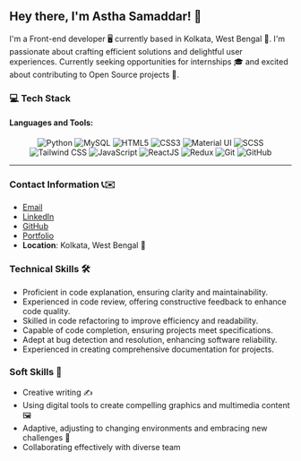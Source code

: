 ## Hey there, I'm Astha Samaddar! 👋

I'm a Front-end developer 🖥️ currently based in Kolkata, West Bengal 🌆. I'm passionate about crafting efficient solutions and delightful user experiences. Currently seeking opportunities for internships 🎓 and excited about contributing to Open Source projects 🚀.

### 💻 Tech Stack

#### Languages and Tools:
<div align="center">

![Python](https://img.shields.io/badge/Python-3776AB?style=for-the-badge&logo=python&logoColor=white)
![MySQL](https://img.shields.io/badge/MySQL-4479A1?style=for-the-badge&logo=mysql&logoColor=white)
![HTML5](https://img.shields.io/badge/HTML5-E34F26?style=for-the-badge&logo=html5&logoColor=white)
![CSS3](https://img.shields.io/badge/CSS3-1572B6?style=for-the-badge&logo=css3&logoColor=white)
![Material UI](https://img.shields.io/badge/Material_UI-0081CB?style=for-the-badge&logo=material-ui&logoColor=white)
![SCSS](https://img.shields.io/badge/SCSS-CC6699?style=for-the-badge&logo=sass&logoColor=white)
![Tailwind CSS](https://img.shields.io/badge/Tailwind_CSS-38B2AC?style=for-the-badge&logo=tailwind-css&logoColor=white)
![JavaScript](https://img.shields.io/badge/JavaScript-F7DF1E?style=for-the-badge&logo=javascript&logoColor=black)
![ReactJS](https://img.shields.io/badge/ReactJS-61DAFB?style=for-the-badge&logo=react&logoColor=white)
![Redux](https://img.shields.io/badge/Redux-764ABC?style=for-the-badge&logo=redux&logoColor=white)
![Git](https://img.shields.io/badge/Git-F05032?style=for-the-badge&logo=git&logoColor=white)
![GitHub](https://img.shields.io/badge/GitHub-181717?style=for-the-badge&logo=github&logoColor=white)

</div>

---

### Contact Information 📞✉️
- [Email](asthas2018@gmail.com)
- [LinkedIn](https://www.linkedin.com/in/astha-samaddar-228406228/)
- [GitHub](https://github.com/Asttttha)
- [Portfolio](https://asthasamaddar.netlify.app/)
- **Location**: Kolkata, West Bengal 🌆

### Technical Skills 🛠️
- Proficient in code explanation, ensuring clarity and maintainability. 
- Experienced in code review, offering constructive feedback to enhance code quality. 
- Skilled in code refactoring to improve efficiency and readability. 
- Capable of code completion, ensuring projects meet specifications. 
- Adept at bug detection and resolution, enhancing software reliability. 
- Experienced in creating comprehensive documentation for projects. 

### Soft Skills 🧠
- Creative writing ✍️
- Using digital tools to create compelling graphics and multimedia content 🖼️
- Adaptive, adjusting to changing environments and embracing new challenges 🌱
- Collaborating effectively with diverse team
